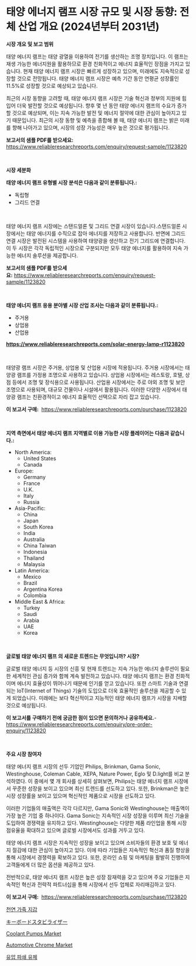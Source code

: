 <p><h1>태양 에너지 램프 시장 규모 및 시장 동향: 전체 산업 개요 (2024년부터 2031년)</h1></p><p><strong>시장 개요 및 보고 범위</strong></p>
<p><p>태양 에너지 램프는 태양 광열을 이용하여 전기를 생산하는 조명 장치입니다. 이 램프는 재생 가능한 에너지원을 활용하므로 환경 친화적이고 에너지 효율적인 장점을 가지고 있습니다. 현재 태양 에너지 램프 시장은 빠르게 성장하고 있으며, 미래에도 지속적으로 성장할 것으로 전망됩니다. 태양 에너지 램프 시장은 예측 기간 동안 연평균 성장률인 11.5%로 성장할 것으로 예상되고 있습니다.</p><p>최근의 시장 동향을 고려할 때, 태양 에너지 램프 시장은 기술 혁신과 정부의 지원에 힘입어 더욱 발전할 것으로 예상됩니다. 향후 몇 년 동안 태양 에너지 램프의 수요가 증가할 것으로 예상되며, 이는 지속 가능한 발전 및 에너지 절약에 대한 관심이 높아지고 있기 때문입니다. 최근의 시장 동향 및 예측을 종합해 볼 때, 태양 에너지 램프는 밝은 미래를 향해 나아가고 있으며, 시장의 성장 가능성은 매우 높은 것으로 평가됩니다.</p></p>
<p><strong>보고서의 샘플 PDF를 받으세요:</strong> <a href="https://www.reliableresearchreports.com/enquiry/request-sample/1123820">https://www.reliableresearchreports.com/enquiry/request-sample/1123820</a></p>
<p>&nbsp;</p>
<p><strong>시장 세분화</strong></p>
<p><strong>태양 에너지 램프 유형별 시장 분석은 다음과 같이 분류됩니다.:</strong></p>
<p><ul><li>독립형</li><li>그리드 연결</li></ul></p>
<p>&nbsp;</p>
<p><p>태양 에너지 램프 시장에는 스탠드얼론 및 그리드 연결 시장이 있습니다.스탠드얼론 시장에서는 태양 에너지를 수직으로 잡아 에너지를 저장하고 사용합니다. 반면에 그리드 연결 시장은 발전된 시스템을 사용하여 태양광을 생산하고 전기 그리드에 연결합니다. 이 두 시장은 각각 독립적인 시장으로 구분되지만 모두 태양 에너지를 활용하여 지속 가능한 에너지 솔루션을 제공합니다.</p></p>
<p><strong>보고서의 샘플 PDF를 받으세요:</strong>&nbsp;<a href="https://www.reliableresearchreports.com/enquiry/request-sample/1123820">https://www.reliableresearchreports.com/enquiry/request-sample/1123820</a></p>
<p>&nbsp;</p>
<p><strong> 태양 에너지 램프 응용 분야별 시장 산업 조사는 다음과 같이 분류됩니다.:</strong></p>
<p><ul><li>주거용</li><li>상업용</li><li>산업용</li></ul></p>
<p><strong><a href="https://www.reliableresearchreports.com/solar-energy-lamp-r1123820">https://www.reliableresearchreports.com/solar-energy-lamp-r1123820</a></strong></p>
<p>&nbsp;</p>
<p><p>태양광 램프 시장은 주거용, 상업용 및 산업용 시장에 적용됩니다. 주거용 시장에서는 태양광 램프를 가정용 조명으로 사용하고 있습니다. 상업용 시장에서는 레스토랑, 호텔, 상점 등에서 조명 및 장식용으로 사용됩니다. 산업용 시장에서는 주로 야외 조명 및 보안 조명으로 사용되며, 대규모 건물이나 시설에서 활용됩니다. 이러한 다양한 시장에서 태양광 램프는 친환경적이고 에너지 효율적인 선택으로 자리 잡고 있습니다.</p></p>
<p><strong>이 보고서 구매:</strong>&nbsp; <a href="https://www.reliableresearchreports.com/purchase/1123820">https://www.reliableresearchreports.com/purchase/1123820</a></p>
<p>&nbsp;</p>
<p><strong>지역 측면에서 태양 에너지 램프 지역별로 이용 가능한 시장 플레이어는 다음과 같습니다.:</strong></p>
<p><ul>
    <li>
        North America:
        <ul>
            <li>United States</li>
            <li>Canada</li>
        </ul>
    </li>
    <li>
        Europe:
        <ul>
            <li>Germany</li>
            <li>France</li>
            <li>U.K.</li>
            <li>Italy</li>
            <li>Russia</li>
        </ul>
    </li>
    <li>
        Asia-Pacific:
        <ul>
            <li>China</li>
            <li>Japan</li>
            <li>South Korea</li>
            <li>India</li>
            <li>Australia</li>
            <li>China Taiwan</li>
            <li>Indonesia</li>
            <li>Thailand</li>
            <li>Malaysia</li>
        </ul>
    </li>
    <li>
        Latin America:
        <ul>
            <li>Mexico</li>
            <li>Brazil</li>
            <li>Argentina Korea</li>
            <li>Colombia</li>
        </ul>
    </li>
    <li>
        Middle East & Africa:
        <ul>
            <li>Turkey</li>
            <li>Saudi</li>
            <li>Arabia</li>
            <li>UAE</li>
            <li>Korea</li>
        </ul>
    </li>
    </ul></p>
<p>&nbsp;</p>
<p><strong>글로벌 태양 에너지 램프 의 새로운 트렌드는 무엇입니까? 시장?</strong></p>
<p><p>글로벌 태양 에너지 등 시장의 신흥 및 현재 트렌드는 지속 가능한 에너지 솔루션이 필요한 세계적인 관심 증가와 함께 계속 발전하고 있습니다. 태양 에너지 램프는 환경 친화적이며 에너지 효율성이 뛰어나기 때문에 인기를 얻고 있습니다. 또한 스마트 기술과 연결되는 IoT(Internet of Things) 기술의 도입으로 더욱 효율적인 솔루션을 제공할 수 있게 되었습니다. 미래에는 보다 혁신적이고 지능적인 태양 에너지 램프가 시장을 지배할 것으로 예상됩니다.</p></p>
<p><strong>이 보고서를 구매하기 전에 궁금한 점이 있으면 문의하거나 공유하세요.</strong>- <a href="https://www.reliableresearchreports.com/enquiry/pre-order-enquiry/1123820">https://www.reliableresearchreports.com/enquiry/pre-order-enquiry/1123820</a></p>
<p>&nbsp;</p>
<p><strong>주요 시장 참여자</strong></p>
<p><p>태양 에너지 램프 시장의 선두 기업인 Philips, Brinkman, Gama Sonic, Westinghouse, Coleman Cable, XEPA, Nature Power, Eglo 및 D.light를 비교 분석하였다. 이 중에서 몇 개 회사를 상세히 살펴보면, Philips는 태양 에너지 램프 시장에서 꾸준한 성장을 보이고 있으며 최신 트렌드를 선도하고 있다. 또한, Brinkman은 높은 시장 성장률을 보이고 있으며 혁신적인 제품으로 시장을 선도하고 있다.</p><p>이러한 기업들의 매출액은 각각 다르지만, Gama Sonic와 Westinghouse는 매출액이 가장 높은 기업 중 하나이다. Gama Sonic는 지속적인 시장 성장을 이루며 최신 기술을 도입하여 경쟁력을 유지하고 있다. Westinghouse는 다양한 제품 라인업을 통해 시장 점유율을 확대하고 있으며 글로벌 시장에서도 성과를 거두고 있다.</p><p>태양 에너지 램프 시장은 지속적인 성장을 보이고 있으며 소비자들의 환경 보호 및 에너지 절감에 대한 관심이 높아지고 있다. 이에 따라 기업들은 지속적인 혁신과 품질 향상을 통해 시장에서 경쟁력을 확보하고 있다. 또한, 온라인 쇼핑 및 마케팅을 활발히 진행하여 고객들에게 더 많은 옵션을 제공하고 있다.</p><p>전반적으로, 태양 에너지 램프 시장은 높은 성장 잠재력을 갖고 있으며 주요 기업들은 지속적인 혁신과 전략적 파트너십을 통해 시장에서 선두 업체로 자리매김하고 있다.</p></p>
<p><strong>이 보고서 구매:</strong>&nbsp;&nbsp;<a href="https://www.reliableresearchreports.com/purchase/1123820">https://www.reliableresearchreports.com/purchase/1123820</a></p>
<p><p><a href="https://medium.com/@axintepreda1/2024%EB%85%84%EB%B6%80%ED%84%B0-2031%EB%85%84%EA%B9%8C%EC%A7%80%EC%9D%98-%EC%A0%95%ED%92%88-%EA%B0%80%EC%A3%BD-%EC%A7%80%EA%B0%91-%EC%8B%9C%EC%9E%A5-%EB%B6%84%EC%84%9D-%EB%B0%8F-%ED%81%AC%EA%B8%B0-%EC%98%88%EC%B8%A1-007074cd3aeb">천연 가죽 지갑</a></p><p><a href="https://github.com/ReganWisoky2023/Market-Research-Report-List-1/blob/main/687137426407.md">キーボードスタビライザー</a></p><p><a href="https://github.com/dx0328/Market-Research-Report-List-2/blob/main/coolant-pumps-market.md">Coolant Pumps Market</a></p><p><a href="https://issuu.com/reportprime-2/docs/automotive-chrome-market-size-2030.pptx">Automotive Chrome Market</a></p><p><a href="https://github.com/vskv4779xr1/Market-Research-Report-List-1/blob/main/713175524496.md">유압 파쇄 유체</a></p></p>